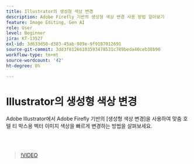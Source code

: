 ```yaml
---
title: Illustrator의 생성형 색상 변경
description: Adobe Firefly 기반의 생성형 색상 변경 사용 방법 알아보기
feature: Image Editing, Gen AI
role: User
level: Beginner
jira: KT-13527
exl-id: 3d633d50-d383-45ab-989e-9f9187012691
source-git-commit: 3dd3f81266103593478531c789beda40ceb38b90
workflow-type: tm+mt
source-wordcount: '42'
ht-degree: 0%

---
```


# Illustrator의 생성형 색상 변경

Adobe Illustrator에서 Adobe Firefly 기반의 [생성형 색상 변경]을 사용하여 맞춤 호텔 티 박스용 벡터 이미지 색상을 빠르게 변경하는 방법을 살펴보세요.

<br> 

>[!VIDEO](https://video.tv.adobe.com/v/3420872?quality=12&learn=on&hidetitle=true)
